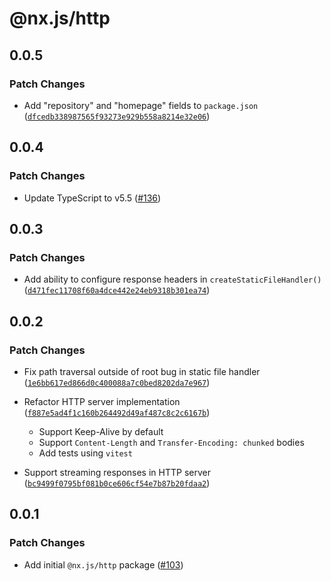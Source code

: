 # @nx.js/http

## 0.0.5

### Patch Changes

- Add "repository" and "homepage" fields to `package.json` ([`dfcedb338987565f93273e929b558a8214e32e06`](https://github.com/TooTallNate/nx.js/commit/dfcedb338987565f93273e929b558a8214e32e06))

## 0.0.4

### Patch Changes

- Update TypeScript to v5.5 ([#136](https://github.com/TooTallNate/nx.js/pull/136))

## 0.0.3

### Patch Changes

- Add ability to configure response headers in `createStaticFileHandler()` ([`d471fec11708f60a4dce442e24eb9318b301ea74`](https://github.com/TooTallNate/nx.js/commit/d471fec11708f60a4dce442e24eb9318b301ea74))

## 0.0.2

### Patch Changes

- Fix path traversal outside of root bug in static file handler ([`1e6bb617ed866d0c400088a7c0bed8202da7e967`](https://github.com/TooTallNate/nx.js/commit/1e6bb617ed866d0c400088a7c0bed8202da7e967))

- Refactor HTTP server implementation ([`f887e5ad4f1c160b264492d49af487c8c2c6167b`](https://github.com/TooTallNate/nx.js/commit/f887e5ad4f1c160b264492d49af487c8c2c6167b))

  - Support Keep-Alive by default
  - Support `Content-Length` and `Transfer-Encoding: chunked` bodies
  - Add tests using `vitest`

- Support streaming responses in HTTP server ([`bc9499f0795bf081b0ce606cf54e7b87b20fdaa2`](https://github.com/TooTallNate/nx.js/commit/bc9499f0795bf081b0ce606cf54e7b87b20fdaa2))

## 0.0.1

### Patch Changes

- Add initial `@nx.js/http` package ([#103](https://github.com/TooTallNate/nx.js/pull/103))
